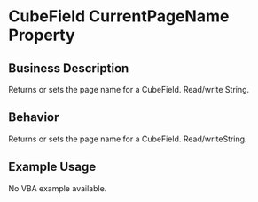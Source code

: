 # CubeField CurrentPageName Property

## Business Description
Returns or sets the page name for a CubeField. Read/write String.

## Behavior
Returns or sets the page name for a CubeField. Read/writeString.

## Example Usage
No VBA example available.